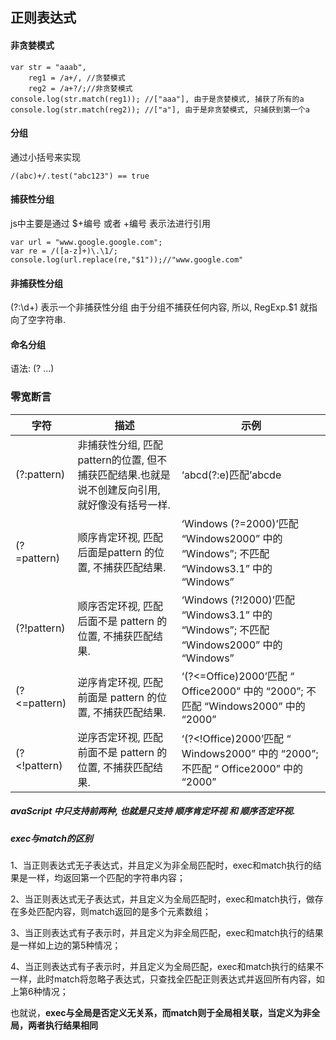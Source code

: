 ## 正则表达式

#### 非贪婪模式
```
var str = "aaab",
    reg1 = /a+/, //贪婪模式
    reg2 = /a+?/;//非贪婪模式
console.log(str.match(reg1)); //["aaa"], 由于是贪婪模式, 捕获了所有的a
console.log(str.match(reg2)); //["a"], 由于是非贪婪模式, 只捕获到第一个a
```

#### 分组
通过小括号来实现

```
/(abc)+/.test("abc123") == true
```

#### 捕获性分组

js中主要是通过 $+编号 或者 \+编号 表示法进行引用

```
var url = "www.google.google.com";
var re = /([a-z]+)\.\1/;
console.log(url.replace(re,"$1"));//"www.google.com"
```

#### 非捕获性分组

(?:\d+) 表示一个非捕获性分组
由于分组不捕获任何内容, 所以, RegExp.$1 就指向了空字符串.

#### 命名分组

语法: (? …)

### 零宽断言

|字符|描述|示例|
|--|--|---|
|(?:pattern)|非捕获性分组, 匹配pattern的位置, 但不捕获匹配结果.也就是说不创建反向引用, 就好像没有括号一样.|‘abcd(?:e)匹配’abcde|
| (?=pattern) |顺序肯定环视, 匹配后面是pattern 的位置, 不捕获匹配结果.|‘Windows (?=2000)’匹配 “Windows2000” 中的 “Windows”; 不匹配 “Windows3.1” 中的 “Windows”|
|(?!pattern)|顺序否定环视, 匹配后面不是 pattern 的位置, 不捕获匹配结果.|‘Windows (?!2000)’匹配 “Windows3.1” 中的 “Windows”; 不匹配 “Windows2000” 中的 “Windows”|
|(?<=pattern)|逆序肯定环视, 匹配前面是 pattern 的位置, 不捕获匹配结果.|‘(?<=Office)2000’匹配 “ Office2000” 中的 “2000”; 不匹配 “Windows2000” 中的 “2000”|
|(?<!pattern)|逆序否定环视, 匹配前面不是 pattern 的位置, 不捕获匹配结果.|‘(?<!Office)2000’匹配 “ Windows2000” 中的 “2000”; 不匹配 “ Office2000” 中的 “2000”|

##### avaScript 中只支持前两种, 也就是只支持 顺序肯定环视 和 顺序否定环视.

##### exec与match的区别

1、当正则表达式无子表达式，并且定义为非全局匹配时，exec和match执行的结果是一样，均返回第一个匹配的字符串内容；

2、当正则表达式无子表达式，并且定义为全局匹配时，exec和match执行，做存在多处匹配内容，则match返回的是多个元素数组；

3、当正则表达式有子表示时，并且定义为非全局匹配，exec和match执行的结果是一样如上边的第5种情况；

4、当正则表达式有子表示时，并且定义为全局匹配，exec和match执行的结果不一样，此时match将忽略子表达式，只查找全匹配正则表达式并返回所有内容，如上第6种情况；

也就说，**exec与全局是否定义无关系，而match则于全局相关联，当定义为非全局，两者执行结果相同**
